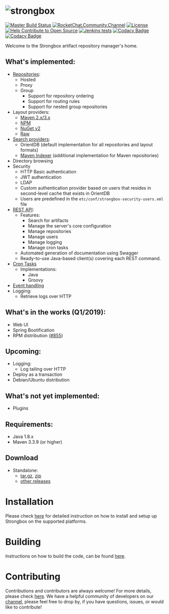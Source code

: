 # ![strongbox](./strongbox.svg)

[![Master Build Status](https://dev.carlspring.org/jenkins/buildStatus/icon?job=strongbox/strongbox/master)](https://dev.carlspring.org/jenkins/blue/organizations/jenkins/strongbox%2Fstrongbox/activity?branch=master)
[![RocketChat.Community.Channel](https://chat.carlspring.org/images/join-chat.svg)](https://chat.carlspring.org/channel/community)
[![License](https://img.shields.io/badge/License-Apache%202.0-brightgreen.svg)](https://opensource.org/licenses/Apache-2.0)
[![Help Contribute to Open Source](https://www.codetriage.com/strongbox/strongbox/badges/users.svg)](https://www.codetriage.com/strongbox/strongbox)
[![Jenkins tests](https://img.shields.io/jenkins/t/https/jenkins.carlspring.org/job/strongbox/job/strongbox/job/master.svg)](https://jenkins.carlspring.org/job/strongbox/job/strongbox/job/master/)
[![Codacy Badge](https://api.codacy.com/project/badge/Grade/50f1af2c3b2d4e31a5c686c9a9395cd2)](https://www.codacy.com/app/strongbox/strongbox?utm_source=github.com&amp;utm_medium=referral&amp;utm_content=strongbox/strongbox&amp;utm_campaign=Badge_Grade)
[![Codacy Badge](https://api.codacy.com/project/badge/Coverage/50f1af2c3b2d4e31a5c686c9a9395cd2)](https://www.codacy.com/app/strongbox/strongbox?utm_source=github.com&utm_medium=referral&utm_content=strongbox/strongbox&utm_campaign=Badge_Coverage)

Welcome to the Strongbox artifact repository manager's home.

## What's implemented:
* [Repositories](https://github.com/strongbox/strongbox/wiki/Repositories):
  * Hosted
  * Proxy
  * Group
    * Support for repository ordering
    * Support for routing rules
    * Support for nested group repositories
* Layout providers:
  * [Maven 2.x/3.x](https://github.com/strongbox/strongbox/wiki/Maven-2-Layout-Provider)
  * [NPM](https://github.com/strongbox/strongbox/wiki/NPM-Layout-Provider)
  * [NuGet v2](https://github.com/strongbox/strongbox/wiki/NuGet-Layout-Provider)
  * [Raw](https://github.com/strongbox/strongbox/wiki/Raw-Layout-Provider)
* [Search providers](https://github.com/strongbox/strongbox/wiki/Searching):
  * OrientDB (default implementation for all repositories and layout formats)
  * [Maven Indexer](https://github.com/strongbox/strongbox/wiki/Maven-Indexer) (additional implementation for Maven repositories)
* Directory browsing
* Security
  * HTTP Basic authentication
  * JWT authentication
  * LDAP
  * Custom authentication provider based on users that resides in second-level cache that exists in OrientDB
  * Users are predefined in the `etc/conf/strongbox-security-users.xml` file
* [REST API](https://github.com/strongbox/strongbox/wiki/REST-API):
  * Features:
    * Search for artifacts
    * Manage the server's core configuration
    * Manage repositories
    * Manage users
    * Manage logging
    * Manage cron tasks
  * Automated generation of documentation using Swagger
  * Ready-to-use Java-based client(s) covering each REST command.
* [Cron Tasks](https://github.com/strongbox/strongbox/wiki/Cron-Tasks)
  * Implementations:
    * Java
    * Groovy
* [Event handling](https://github.com/strongbox/strongbox/wiki/Using-the-event-API)
* Logging:
  * Retrieve logs over HTTP

## What's in the works (Q1/2019):
* Web UI
* Spring Bootification
* RPM distribution ([#855](https://github.com/strongbox/strongbox/pull/855))

## Upcoming:
* Logging:
  * Log tailing over HTTP
* Deploy as a transaction
* Debian/Ubuntu distribution

## What's not yet implemented:
* Plugins

## Requirements:
* Java 1.8.x
* Maven 3.3.9 (or higher)

## Download
* Standalone:
  * [tar.gz](https://github.com/strongbox/strongbox/releases/download/1.0-SNAPSHOT/strongbox-distribution-1.0-SNAPSHOT.tar.gz), [zip](https://github.com/strongbox/strongbox/releases/download/1.0-SNAPSHOT/strongbox-distribution-1.0-SNAPSHOT.zip)
  * [other releases](https://github.com/strongbox/strongbox/releases)

# Installation
Please check [here](https://github.com/strongbox/strongbox/wiki/Installation) for detailed instruction on how to install and setup up Strongbox on the supported platforms.

# Building
Instructions on how to build the code, can be found [here](https://github.com/strongbox/strongbox/wiki/Building-the-code).

# Contributing
Contributions and contributors are always welcome! For more details, please check [here](https://github.com/strongbox/strongbox/blob/master/CONTRIBUTING.md). We have a helpful community of developers on our [channel](https://chat.carlspring.org/channel/community), please feel free to drop by, if you have questions, issues, or would like to contribute!

